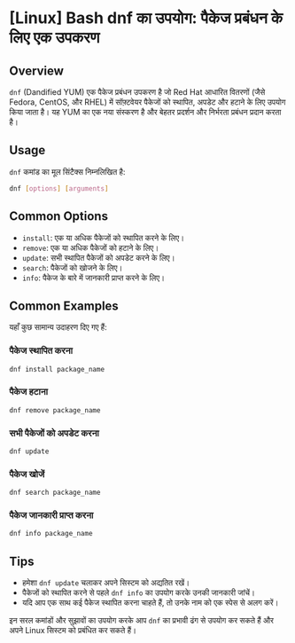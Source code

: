 # [Linux] Bash dnf का उपयोग: पैकेज प्रबंधन के लिए एक उपकरण

## Overview
`dnf` (Dandified YUM) एक पैकेज प्रबंधन उपकरण है जो Red Hat आधारित वितरणों (जैसे Fedora, CentOS, और RHEL) में सॉफ़्टवेयर पैकेजों को स्थापित, अपडेट और हटाने के लिए उपयोग किया जाता है। यह YUM का एक नया संस्करण है और बेहतर प्रदर्शन और निर्भरता प्रबंधन प्रदान करता है।

## Usage
`dnf` कमांड का मूल सिंटैक्स निम्नलिखित है:

```bash
dnf [options] [arguments]
```

## Common Options
- `install`: एक या अधिक पैकेजों को स्थापित करने के लिए।
- `remove`: एक या अधिक पैकेजों को हटाने के लिए।
- `update`: सभी स्थापित पैकेजों को अपडेट करने के लिए।
- `search`: पैकेजों को खोजने के लिए।
- `info`: पैकेज के बारे में जानकारी प्राप्त करने के लिए।

## Common Examples
यहाँ कुछ सामान्य उदाहरण दिए गए हैं:

### पैकेज स्थापित करना
```bash
dnf install package_name
```

### पैकेज हटाना
```bash
dnf remove package_name
```

### सभी पैकेजों को अपडेट करना
```bash
dnf update
```

### पैकेज खोजें
```bash
dnf search package_name
```

### पैकेज जानकारी प्राप्त करना
```bash
dnf info package_name
```

## Tips
- हमेशा `dnf update` चलाकर अपने सिस्टम को अद्यतित रखें।
- पैकेजों को स्थापित करने से पहले `dnf info` का उपयोग करके उनकी जानकारी जांचें।
- यदि आप एक साथ कई पैकेज स्थापित करना चाहते हैं, तो उनके नाम को एक स्पेस से अलग करें। 

इन सरल कमांडों और सुझावों का उपयोग करके आप `dnf` का प्रभावी ढंग से उपयोग कर सकते हैं और अपने Linux सिस्टम को प्रबंधित कर सकते हैं।
